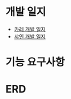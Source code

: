 # 개발 일지
+ [카레 개발 일지](https://github.com/mock-rc10/instagram_server_kare_shine/blob/main/Curry.md)
+ [샤인 개발 일지](https://github.com/mock-rc10/instagram_server_kare_shine/blob/main/Shine.md)

# 기능 요구사항 
# ERD 
